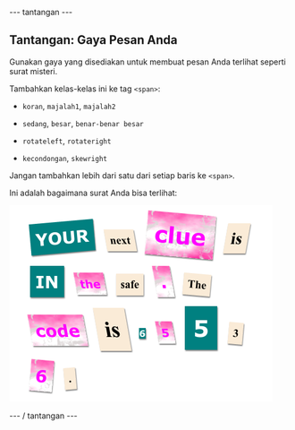 \--- tantangan \---

## Tantangan: Gaya Pesan Anda

Gunakan gaya yang disediakan untuk membuat pesan Anda terlihat seperti surat misteri.

Tambahkan kelas-kelas ini ke tag `<span>`:

+ `koran`, `majalah1`, `majalah2`

+ `sedang`, `besar`, `benar-benar besar`

+ `rotateleft`, `rotateright`

+ `kecondongan`, `skewright`

Jangan tambahkan lebih dari satu dari setiap baris ke `<span>`.

Ini adalah bagaimana surat Anda bisa terlihat:

![tangkapan layar](images/letter-challenge1.png)

\--- / tantangan \---